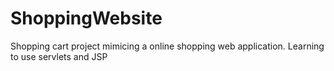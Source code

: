 # ShoppingWebsite
Shopping cart project mimicing a online shopping web application.
Learning to use servlets and JSP
